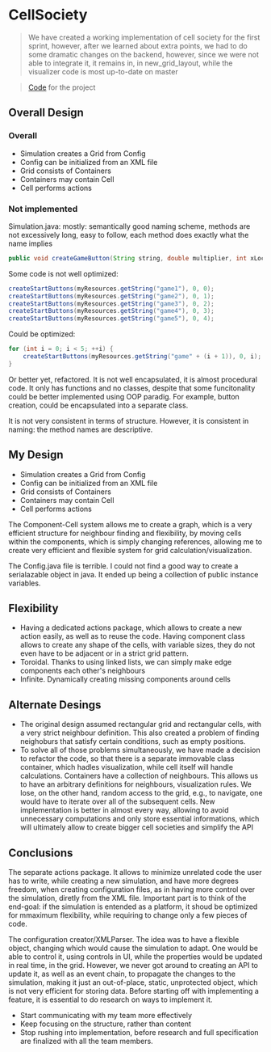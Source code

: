 # CellSociety

> We have created a working implementation of cell society for the first sprint, however, after we learned about extra points, we had to do some dramatic changes on the backend, however, since we were not able to integrate it, it remains in, in new_grid_layout, while the visualizer code is most up-to-date on master

>
> [Code](https://github.com/ramilmsh-archive/cs308_cell_society) for the project

## Overall Design

### Overall

- Simulation creates a Grid from Config
- Config can be initialized from an XML file
- Grid consists of Containers
- Containers may contain Cell
- Cell performs actions

### Not implemented

Simulation.java: mostly: semantically good naming scheme, methods are not excessively long, easy to follow, each method does exactly what the name implies

```java
public void createGameButton(String string, double multiplier, int xLocation, int yLocation)
```

Some code is not well optimized:

```java
createStartButtons(myResources.getString("game1"), 0, 0);
createStartButtons(myResources.getString("game2"), 0, 1);
createStartButtons(myResources.getString("game3"), 0, 2);
createStartButtons(myResources.getString("game4"), 0, 3);
createStartButtons(myResources.getString("game5"), 0, 4);
```

Could be optimized:

```java
for (int i = 0; i < 5; ++i) {
    createStartButtons(myResources.getString("game" + (i + 1)), 0, i);
}
```

Or better yet, refactored. It is not well encapsulated, it is almost procedural code. It only has functions and no classes, despite that some funcitonality could be better implemented using OOP paradig. For example, button creation, could be encapsulated into a separate class.

It is not very consistent in terms of structure. However, it is consistent in naming: the method names are descriptive.

## My Design

- Simulation creates a Grid from Config
- Config can be initialized from an XML file
- Grid consists of Containers
- Containers may contain Cell
- Cell performs actions

The Component-Cell system allows me to create a graph, which is a very efficient structure for neighbour finding and flexibility, by moving cells within the components, which is simply changing references, allowing me to create very efficient and flexible system for grid calculation/visualization.

The Config.java file is terrible. I could not find a good way to create a serialazable object in java. It ended up being a collection of public instance variables.

## Flexibility

- Having a dedicated actions package, which allows to create a new action easily, as well as to reuse the code. Having component class allows to create any shape of the cells, with variable sizes, they do not even have to be adjacent or in a strict grid pattern.
- Toroidal. Thanks to using linked lists, we can simply make edge components each other's neighbours
- Infinite. Dynamically creating missing components around cells

## Alternate Desings

- The original design assumed rectangular grid and rectangular cells, with a very strict neighbour definition. This also created a problem of finding neighoburs that satisfy certain conditions, such as empty positions.
- To solve all of those problems simultaneously, we have made a decision to refactor the code, so that there is a separate immovable class container, which hadles visualization, while cell itself will handle calculations. Containers have a collection of neighbours. This allows us to have an arbitrary definitions for neighbours, visualization rules. We lose, on the other hand, random access to the grid, e.g., to navigate, one would have to iterate over all of the subsequent cells. New implementation is better in almost every way, allowing to avoid unnecessary computations and only store essential informations, which will ultimately allow to create bigger cell societies and simplify the API

## Conclusions

The separate actions package. It allows to minimize unrelated code the user has to write, while creating a new simulation, and have more degrees freedom, when creating configuration files, as in having more control over the simulation, diretly from the XML file. Important part is to think of the end-goal: if the simulation is entended as a platform, it shoud be optimized for mmaximum flexibility, while requiring to change only a few pieces of code.

The configuration creator/XMLParser. The idea was to have a flexible object, changing which would cause the simulation to adapt. One would be able to control it, using controls in UI, while the properties would be updated in real time, in the grid. However, we never got around to creating an API to update it, as well as an event chain, to propagate the changes to the simulation, making it just an out-of-place, static, unprotected object, which is not very efficient for storing data. Before starting off with implementing a feature, it is essential to do research on ways to implement it.

- Start communicating with my team more effectively
- Keep focusing on the structure, rather than content
- Stop rushing into implementation, before research and full specification are finalized with all the team members.

